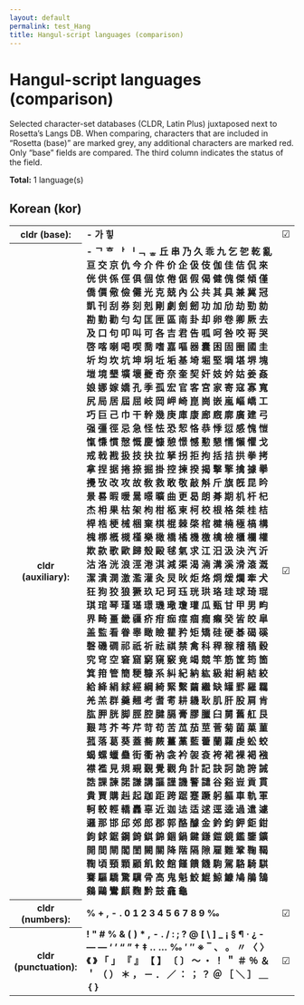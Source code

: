 ```yaml
---
layout: default
permalink: test_Hang
title: Hangul-script languages (comparison)
---
```


# Hangul-script languages (comparison)

Selected character-set databases (CLDR, Latin Plus) juxtaposed next to Rosetta’s Langs DB. When comparing, characters that are included in “Rosetta (base)” are marked grey, any additional characters are marked red. Only “base” fields are compared. The third column indicates the status of the field.

**Total:** 1 language(s)

## Korean (kor)

<table>
 <tr><th>cldr (base):</th><td><strong>-</strong> <strong>가</strong> <strong>힣</strong> </td><td>☑︎</td></tr>
<tr><th>cldr (auxiliary):</th><td><strong>-</strong> <strong>ᄀ</strong> <strong>ᄒ</strong> <strong>ᅡ</strong> <strong>ᅵ</strong> <strong>ᆨ</strong> <strong>ᇂ</strong> <strong>丘</strong> <strong>串</strong> <strong>乃</strong> <strong>久</strong> <strong>乖</strong> <strong>九</strong> <strong>乞</strong> <strong>乫</strong> <strong>乾</strong> <strong>亂</strong> <strong>亘</strong> <strong>交</strong> <strong>京</strong> <strong>仇</strong> <strong>今</strong> <strong>介</strong> <strong>件</strong> <strong>价</strong> <strong>企</strong> <strong>伋</strong> <strong>伎</strong> <strong>伽</strong> <strong>佳</strong> <strong>佶</strong> <strong>侃</strong> <strong>來</strong> <strong>侊</strong> <strong>供</strong> <strong>係</strong> <strong>俓</strong> <strong>俱</strong> <strong>個</strong> <strong>倞</strong> <strong>倦</strong> <strong>倨</strong> <strong>假</strong> <strong>偈</strong> <strong>健</strong> <strong>傀</strong> <strong>傑</strong> <strong>傾</strong> <strong>僅</strong> <strong>僑</strong> <strong>價</strong> <strong>儆</strong> <strong>儉</strong> <strong>儺</strong> <strong>光</strong> <strong>克</strong> <strong>兢</strong> <strong>內</strong> <strong>公</strong> <strong>共</strong> <strong>其</strong> <strong>具</strong> <strong>兼</strong> <strong>冀</strong> <strong>冠</strong> <strong>凱</strong> <strong>刊</strong> <strong>刮</strong> <strong>券</strong> <strong>刻</strong> <strong>剋</strong> <strong>剛</strong> <strong>劇</strong> <strong>劍</strong> <strong>劒</strong> <strong>功</strong> <strong>加</strong> <strong>劤</strong> <strong>劫</strong> <strong>勁</strong> <strong>勍</strong> <strong>勘</strong> <strong>勤</strong> <strong>勸</strong> <strong>勻</strong> <strong>勾</strong> <strong>匡</strong> <strong>匣</strong> <strong>區</strong> <strong>南</strong> <strong>卦</strong> <strong>却</strong> <strong>卵</strong> <strong>卷</strong> <strong>卿</strong> <strong>厥</strong> <strong>去</strong> <strong>及</strong> <strong>口</strong> <strong>句</strong> <strong>叩</strong> <strong>叫</strong> <strong>可</strong> <strong>各</strong> <strong>吉</strong> <strong>君</strong> <strong>告</strong> <strong>呱</strong> <strong>呵</strong> <strong>咎</strong> <strong>咬</strong> <strong>哥</strong> <strong>哭</strong> <strong>啓</strong> <strong>喀</strong> <strong>喇</strong> <strong>喝</strong> <strong>喫</strong> <strong>喬</strong> <strong>嗜</strong> <strong>嘉</strong> <strong>嘔</strong> <strong>器</strong> <strong>囊</strong> <strong>困</strong> <strong>固</strong> <strong>圈</strong> <strong>國</strong> <strong>圭</strong> <strong>圻</strong> <strong>均</strong> <strong>坎</strong> <strong>坑</strong> <strong>坤</strong> <strong>坰</strong> <strong>坵</strong> <strong>垢</strong> <strong>基</strong> <strong>埼</strong> <strong>堀</strong> <strong>堅</strong> <strong>堈</strong> <strong>堪</strong> <strong>堺</strong> <strong>塊</strong> <strong>塏</strong> <strong>境</strong> <strong>墾</strong> <strong>壙</strong> <strong>壞</strong> <strong>夔</strong> <strong>奇</strong> <strong>奈</strong> <strong>奎</strong> <strong>契</strong> <strong>奸</strong> <strong>妓</strong> <strong>妗</strong> <strong>姑</strong> <strong>姜</strong> <strong>姦</strong> <strong>娘</strong> <strong>娜</strong> <strong>嫁</strong> <strong>嬌</strong> <strong>孔</strong> <strong>季</strong> <strong>孤</strong> <strong>宏</strong> <strong>官</strong> <strong>客</strong> <strong>宮</strong> <strong>家</strong> <strong>寄</strong> <strong>寇</strong> <strong>寡</strong> <strong>寬</strong> <strong>尻</strong> <strong>局</strong> <strong>居</strong> <strong>屆</strong> <strong>屈</strong> <strong>岐</strong> <strong>岡</strong> <strong>岬</strong> <strong>崎</strong> <strong>崑</strong> <strong>崗</strong> <strong>嵌</strong> <strong>嵐</strong> <strong>嶇</strong> <strong>嶠</strong> <strong>工</strong> <strong>巧</strong> <strong>巨</strong> <strong>己</strong> <strong>巾</strong> <strong>干</strong> <strong>幹</strong> <strong>幾</strong> <strong>庚</strong> <strong>庫</strong> <strong>康</strong> <strong>廊</strong> <strong>廐</strong> <strong>廓</strong> <strong>廣</strong> <strong>建</strong> <strong>弓</strong> <strong>强</strong> <strong>彊</strong> <strong>徑</strong> <strong>忌</strong> <strong>急</strong> <strong>怪</strong> <strong>怯</strong> <strong>恐</strong> <strong>恝</strong> <strong>恪</strong> <strong>恭</strong> <strong>悸</strong> <strong>愆</strong> <strong>感</strong> <strong>愧</strong> <strong>愷</strong> <strong>愾</strong> <strong>慊</strong> <strong>慣</strong> <strong>慤</strong> <strong>慨</strong> <strong>慶</strong> <strong>慷</strong> <strong>憩</strong> <strong>憬</strong> <strong>憾</strong> <strong>懃</strong> <strong>懇</strong> <strong>懦</strong> <strong>懶</strong> <strong>懼</strong> <strong>戈</strong> <strong>戒</strong> <strong>戟</strong> <strong>戡</strong> <strong>扱</strong> <strong>技</strong> <strong>抉</strong> <strong>拉</strong> <strong>拏</strong> <strong>拐</strong> <strong>拒</strong> <strong>拘</strong> <strong>括</strong> <strong>拮</strong> <strong>拱</strong> <strong>拳</strong> <strong>拷</strong> <strong>拿</strong> <strong>捏</strong> <strong>据</strong> <strong>捲</strong> <strong>捺</strong> <strong>掘</strong> <strong>掛</strong> <strong>控</strong> <strong>揀</strong> <strong>揆</strong> <strong>揭</strong> <strong>擊</strong> <strong>擎</strong> <strong>擒</strong> <strong>據</strong> <strong>擧</strong> <strong>攪</strong> <strong>攷</strong> <strong>改</strong> <strong>攻</strong> <strong>故</strong> <strong>敎</strong> <strong>救</strong> <strong>敢</strong> <strong>敬</strong> <strong>敲</strong> <strong>斛</strong> <strong>斤</strong> <strong>旗</strong> <strong>旣</strong> <strong>昆</strong> <strong>昑</strong> <strong>景</strong> <strong>晷</strong> <strong>暇</strong> <strong>暖</strong> <strong>暠</strong> <strong>暻</strong> <strong>曠</strong> <strong>曲</strong> <strong>更</strong> <strong>曷</strong> <strong>朗</strong> <strong>朞</strong> <strong>期</strong> <strong>机</strong> <strong>杆</strong> <strong>杞</strong> <strong>杰</strong> <strong>枏</strong> <strong>果</strong> <strong>枯</strong> <strong>架</strong> <strong>枸</strong> <strong>柑</strong> <strong>柩</strong> <strong>柬</strong> <strong>柯</strong> <strong>校</strong> <strong>根</strong> <strong>格</strong> <strong>桀</strong> <strong>桂</strong> <strong>桔</strong> <strong>桿</strong> <strong>梏</strong> <strong>梗</strong> <strong>械</strong> <strong>梱</strong> <strong>棄</strong> <strong>棋</strong> <strong>棍</strong> <strong>棘</strong> <strong>棨</strong> <strong>棺</strong> <strong>楗</strong> <strong>楠</strong> <strong>極</strong> <strong>槁</strong> <strong>構</strong> <strong>槐</strong> <strong>槨</strong> <strong>槪</strong> <strong>槻</strong> <strong>槿</strong> <strong>樂</strong> <strong>橄</strong> <strong>橋</strong> <strong>橘</strong> <strong>機</strong> <strong>檄</strong> <strong>檎</strong> <strong>檢</strong> <strong>櫃</strong> <strong>欄</strong> <strong>權</strong> <strong>欺</strong> <strong>款</strong> <strong>歌</strong> <strong>歐</strong> <strong>歸</strong> <strong>殼</strong> <strong>毆</strong> <strong>毬</strong> <strong>氣</strong> <strong>求</strong> <strong>江</strong> <strong>汨</strong> <strong>汲</strong> <strong>決</strong> <strong>汽</strong> <strong>沂</strong> <strong>沽</strong> <strong>洛</strong> <strong>洸</strong> <strong>浪</strong> <strong>涇</strong> <strong>淃</strong> <strong>淇</strong> <strong>減</strong> <strong>渠</strong> <strong>渴</strong> <strong>湳</strong> <strong>溝</strong> <strong>溪</strong> <strong>滑</strong> <strong>滾</strong> <strong>漑</strong> <strong>潔</strong> <strong>潰</strong> <strong>澗</strong> <strong>激</strong> <strong>濫</strong> <strong>灌</strong> <strong>灸</strong> <strong>炅</strong> <strong>炚</strong> <strong>炬</strong> <strong>烙</strong> <strong>烱</strong> <strong>煖</strong> <strong>爛</strong> <strong>牽</strong> <strong>犬</strong> <strong>狂</strong> <strong>狗</strong> <strong>狡</strong> <strong>狼</strong> <strong>獗</strong> <strong>玖</strong> <strong>玘</strong> <strong>珂</strong> <strong>珏</strong> <strong>珖</strong> <strong>珙</strong> <strong>珞</strong> <strong>珪</strong> <strong>球</strong> <strong>琦</strong> <strong>琨</strong> <strong>琪</strong> <strong>琯</strong> <strong>琴</strong> <strong>瑾</strong> <strong>璂</strong> <strong>璟</strong> <strong>璣</strong> <strong>璥</strong> <strong>瓊</strong> <strong>瓘</strong> <strong>瓜</strong> <strong>甄</strong> <strong>甘</strong> <strong>甲</strong> <strong>男</strong> <strong>畇</strong> <strong>界</strong> <strong>畸</strong> <strong>畺</strong> <strong>畿</strong> <strong>疆</strong> <strong>疥</strong> <strong>疳</strong> <strong>痂</strong> <strong>痙</strong> <strong>痼</strong> <strong>癎</strong> <strong>癩</strong> <strong>癸</strong> <strong>皆</strong> <strong>皎</strong> <strong>皐</strong> <strong>盖</strong> <strong>監</strong> <strong>看</strong> <strong>眷</strong> <strong>睾</strong> <strong>瞰</strong> <strong>瞼</strong> <strong>瞿</strong> <strong>矜</strong> <strong>矩</strong> <strong>矯</strong> <strong>硅</strong> <strong>硬</strong> <strong>碁</strong> <strong>碣</strong> <strong>磎</strong> <strong>磬</strong> <strong>磯</strong> <strong>磵</strong> <strong>祁</strong> <strong>祇</strong> <strong>祈</strong> <strong>祛</strong> <strong>祺</strong> <strong>禁</strong> <strong>禽</strong> <strong>科</strong> <strong>稈</strong> <strong>稼</strong> <strong>稽</strong> <strong>稿</strong> <strong>穀</strong> <strong>究</strong> <strong>穹</strong> <strong>空</strong> <strong>窘</strong> <strong>窟</strong> <strong>窮</strong> <strong>窺</strong> <strong>竅</strong> <strong>竟</strong> <strong>竭</strong> <strong>競</strong> <strong>竿</strong> <strong>筋</strong> <strong>筐</strong> <strong>筠</strong> <strong>箇</strong> <strong>箕</strong> <strong>箝</strong> <strong>管</strong> <strong>簡</strong> <strong>粳</strong> <strong>糠</strong> <strong>系</strong> <strong>糾</strong> <strong>紀</strong> <strong>納</strong> <strong>紘</strong> <strong>級</strong> <strong>紺</strong> <strong>絅</strong> <strong>結</strong> <strong>絞</strong> <strong>給</strong> <strong>絳</strong> <strong>絹</strong> <strong>絿</strong> <strong>經</strong> <strong>綱</strong> <strong>綺</strong> <strong>緊</strong> <strong>繫</strong> <strong>繭</strong> <strong>繼</strong> <strong>缺</strong> <strong>罐</strong> <strong>罫</strong> <strong>羅</strong> <strong>羈</strong> <strong>羌</strong> <strong>羔</strong> <strong>群</strong> <strong>羹</strong> <strong>翹</strong> <strong>考</strong> <strong>耆</strong> <strong>耉</strong> <strong>耕</strong> <strong>耭</strong> <strong>耿</strong> <strong>肌</strong> <strong>肝</strong> <strong>股</strong> <strong>肩</strong> <strong>肯</strong> <strong>肱</strong> <strong>胛</strong> <strong>胱</strong> <strong>脚</strong> <strong>脛</strong> <strong>腔</strong> <strong>腱</strong> <strong>膈</strong> <strong>膏</strong> <strong>膠</strong> <strong>臘</strong> <strong>臼</strong> <strong>舅</strong> <strong>舊</strong> <strong>舡</strong> <strong>艮</strong> <strong>艱</strong> <strong>芎</strong> <strong>芥</strong> <strong>芩</strong> <strong>芹</strong> <strong>苛</strong> <strong>苟</strong> <strong>苦</strong> <strong>苽</strong> <strong>茄</strong> <strong>莖</strong> <strong>菅</strong> <strong>菊</strong> <strong>菌</strong> <strong>菓</strong> <strong>菫</strong> <strong>菰</strong> <strong>落</strong> <strong>葛</strong> <strong>葵</strong> <strong>蓋</strong> <strong>蕎</strong> <strong>蕨</strong> <strong>薑</strong> <strong>藁</strong> <strong>藍</strong> <strong>藿</strong> <strong>蘭</strong> <strong>蘿</strong> <strong>虔</strong> <strong>蚣</strong> <strong>蛟</strong> <strong>蝎</strong> <strong>螺</strong> <strong>蠟</strong> <strong>蠱</strong> <strong>街</strong> <strong>衢</strong> <strong>衲</strong> <strong>衾</strong> <strong>衿</strong> <strong>袈</strong> <strong>袞</strong> <strong>袴</strong> <strong>裙</strong> <strong>裸</strong> <strong>褐</strong> <strong>襁</strong> <strong>襟</strong> <strong>襤</strong> <strong>見</strong> <strong>規</strong> <strong>覡</strong> <strong>覲</strong> <strong>覺</strong> <strong>觀</strong> <strong>角</strong> <strong>計</strong> <strong>記</strong> <strong>訣</strong> <strong>訶</strong> <strong>詭</strong> <strong>誇</strong> <strong>誡</strong> <strong>誥</strong> <strong>課</strong> <strong>諫</strong> <strong>諾</strong> <strong>謙</strong> <strong>講</strong> <strong>謳</strong> <strong>謹</strong> <strong>譏</strong> <strong>警</strong> <strong>譴</strong> <strong>谷</strong> <strong>谿</strong> <strong>豈</strong> <strong>貢</strong> <strong>貫</strong> <strong>貴</strong> <strong>賈</strong> <strong>購</strong> <strong>赳</strong> <strong>起</strong> <strong>跏</strong> <strong>距</strong> <strong>跨</strong> <strong>踞</strong> <strong>蹇</strong> <strong>蹶</strong> <strong>躬</strong> <strong>軀</strong> <strong>車</strong> <strong>軌</strong> <strong>軍</strong> <strong>軻</strong> <strong>較</strong> <strong>輕</strong> <strong>轎</strong> <strong>轟</strong> <strong>辜</strong> <strong>近</strong> <strong>迦</strong> <strong>迲</strong> <strong>适</strong> <strong>逑</strong> <strong>逕</strong> <strong>逵</strong> <strong>過</strong> <strong>遣</strong> <strong>遽</strong> <strong>邏</strong> <strong>那</strong> <strong>邯</strong> <strong>邱</strong> <strong>郊</strong> <strong>郎</strong> <strong>郡</strong> <strong>郭</strong> <strong>酪</strong> <strong>醵</strong> <strong>金</strong> <strong>鈐</strong> <strong>鈞</strong> <strong>鉀</strong> <strong>鉅</strong> <strong>鉗</strong> <strong>鉤</strong> <strong>銶</strong> <strong>鋸</strong> <strong>鋼</strong> <strong>錡</strong> <strong>錤</strong> <strong>錦</strong> <strong>錮</strong> <strong>鍋</strong> <strong>鍵</strong> <strong>鎌</strong> <strong>鎧</strong> <strong>鏡</strong> <strong>鑑</strong> <strong>鑒</strong> <strong>鑛</strong> <strong>開</strong> <strong>間</strong> <strong>閘</strong> <strong>閣</strong> <strong>閨</strong> <strong>闕</strong> <strong>關</strong> <strong>降</strong> <strong>階</strong> <strong>隔</strong> <strong>隙</strong> <strong>雇</strong> <strong>難</strong> <strong>鞏</strong> <strong>鞠</strong> <strong>鞨</strong> <strong>鞫</strong> <strong>頃</strong> <strong>頸</strong> <strong>顆</strong> <strong>顧</strong> <strong>飢</strong> <strong>餃</strong> <strong>館</strong> <strong>饉</strong> <strong>饋</strong> <strong>饑</strong> <strong>駒</strong> <strong>駕</strong> <strong>駱</strong> <strong>騎</strong> <strong>騏</strong> <strong>騫</strong> <strong>驅</strong> <strong>驕</strong> <strong>驚</strong> <strong>驥</strong> <strong>骨</strong> <strong>高</strong> <strong>鬼</strong> <strong>魁</strong> <strong>鮫</strong> <strong>鯤</strong> <strong>鯨</strong> <strong>鱇</strong> <strong>鳩</strong> <strong>鵑</strong> <strong>鵠</strong> <strong>鷄</strong> <strong>鷗</strong> <strong>鸞</strong> <strong>麒</strong> <strong>麴</strong> <strong>黔</strong> <strong>鼓</strong> <strong>龕</strong> <strong>龜</strong> </td><td>☑︎</td></tr>
<tr><th>cldr (numbers):</th><td><strong>%</strong> <strong>+</strong> <strong>,</strong> <strong>-</strong> <strong>.</strong> <strong>0</strong> <strong>1</strong> <strong>2</strong> <strong>3</strong> <strong>4</strong> <strong>5</strong> <strong>6</strong> <strong>7</strong> <strong>8</strong> <strong>9</strong> <strong>‰</strong> </td><td>☑︎</td></tr>
<tr><th>cldr (punctuation):</th><td><strong>!</strong> <strong>"</strong> <strong>#</strong> <strong>%</strong> <strong>&</strong> <strong>(</strong> <strong>)</strong> <strong>*</strong> <strong>,</strong> <strong>-</strong> <strong>.</strong> <strong>/</strong> <strong>:</strong> <strong>;</strong> <strong>?</strong> <strong>@</strong> <strong>[</strong> <strong>\</strong> <strong>]</strong> <strong>_</strong> <strong>¡</strong> <strong>§</strong> <strong>¶</strong> <strong>·</strong> <strong>¿</strong> <strong>‐</strong> <strong>—</strong> <strong>―</strong> <strong>‘</strong> <strong>’</strong> <strong>“</strong> <strong>”</strong> <strong>†</strong> <strong>‡</strong> <strong>‥</strong> <strong>…</strong> <strong>‰</strong> <strong>′</strong> <strong>″</strong> <strong>※</strong> <strong>‾</strong> <strong>、</strong> <strong>。</strong> <strong>〃</strong> <strong>〈</strong> <strong>〉</strong> <strong>《</strong> <strong>》</strong> <strong>「</strong> <strong>」</strong> <strong>『</strong> <strong>』</strong> <strong>【</strong> <strong>】</strong> <strong>〔</strong> <strong>〕</strong> <strong>〜</strong> <strong>・</strong> <strong>！</strong> <strong>＂</strong> <strong>＃</strong> <strong>％</strong> <strong>＆</strong> <strong>＇</strong> <strong>（</strong> <strong>）</strong> <strong>＊</strong> <strong>，</strong> <strong>－</strong> <strong>．</strong> <strong>／</strong> <strong>：</strong> <strong>；</strong> <strong>？</strong> <strong>＠</strong> <strong>［</strong> <strong>＼</strong> <strong>］</strong> <strong>＿</strong> <strong>｛</strong> <strong>｝</strong> </td><td>☑︎</td></tr>
 </table>

